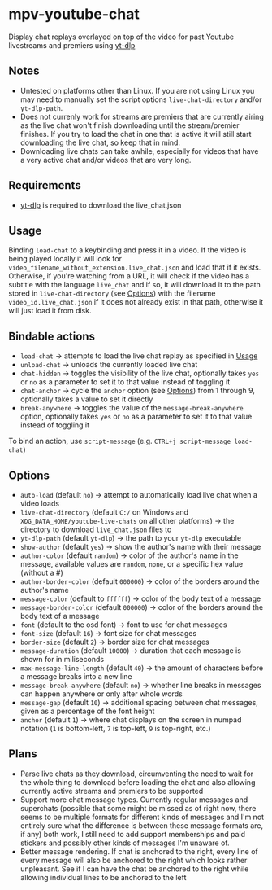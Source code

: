 # mpv-youtube-chat

Display chat replays overlayed on top of the video for past Youtube livestreams and premiers using [yt-dlp](https://github.com/yt-dlp/yt-dlp)

## Notes
- Untested on platforms other than Linux. If you are not using Linux you may need to manually set the script options `live-chat-directory` and/or `yt-dlp-path`.
- Does not currenly work for streams are premiers that are currently airing as the live chat won't finish downloading until the stream/premier finishes. If you try to load the chat in one that is active it will still start downloading the live chat, so keep that in mind.
- Downloading live chats can take awhile, especially for videos that have a very active chat and/or videos that are very long.

## Requirements
- [yt-dlp](https://github.com/yt-dlp/yt-dlp) is required to download the live_chat.json

## Usage
Binding `load-chat` to a keybinding and press it in a video. If the video is being played locally it will look for `video_filename_without_extension.live_chat.json` and load that if it exists. Otherwise, if you're watching from a URL, it will check if the video has a subtitle with the language `live_chat` and if so, it will download it to the path stored in `live-chat-directory` (see [Options](#Options)) with the filename `video_id.live_chat.json` if it does not already exist in that path, otherwise it will just load it from disk.

## Bindable actions
- `load-chat` -> attempts to load the live chat replay as specified in [Usage](#Usage)
- `unload-chat` -> unloads the currently loaded live chat
- `chat-hidden` -> toggles the visibility of the live chat, optionally takes `yes` or `no` as a parameter to set it to that value instead of toggling it
- `chat-anchor` -> cycle the `anchor` option (see [Options](#Options)) from 1 through 9, optionally takes a value to set it directly
- `break-anywhere` -> toggles the value of the `message-break-anywhere` option, optionally takes `yes` or `no` as a parameter to set it to that value instead of toggling it

To bind an action, use `script-message` (e.g. `CTRL+j script-message load-chat`)

## Options
- `auto-load` (default `no`) -> attempt to automatically load live chat when a video loads
- `live-chat-directory` (default `C:/` on Windows and `XDG_DATA_HOME/youtube-live-chats` on all other platforms) -> the directory to download `live_chat.json` files to
- `yt-dlp-path` (default `yt-dlp`) -> the path to your `yt-dlp` executable
- `show-author` (default `yes`) -> show the author's name with their message
- `author-color` (default `random`) -> color of the author's name in the message, available values are `random`, `none`, or a specific hex value (without a #)
- `author-border-color` (default `000000`) -> color of the borders around the author's name
- `message-color` (default to `ffffff`) -> color of the body text of a message
- `message-border-color` (default `000000`) -> color of the borders around the body text of a message
- `font` (default to the osd font) -> font to use for chat messages
- `font-size` (default `16`) -> font size for chat messages
- `border-size` (default `2`) -> border size for chat messages
- `message-duration` (default `10000`) -> duration that each message is shown for in miliseconds
- `max-message-line-length` (default `40`) -> the amount of characters before a message breaks into a new line
- `message-break-anywhere` (default `no`) -> whether line breaks in messages can happen anywhere or only after whole words
- `message-gap` (default `10`) -> additional spacing between chat messages, given as a percentage of the font height
- `anchor` (default `1`) -> where chat displays on the screen in numpad notation (`1` is bottom-left, `7` is top-left, `9` is top-right, etc.)

## Plans
- Parse live chats as they download, circumventing the need to wait for the whole thing to download before loading the chat and also allowing currently active streams and premiers to be supported
- Support more chat message types. Currently regular messages and superchats (possible that some might be missed as of right now, there seems to be multiple formats for different kinds of messages and I'm not entirely sure what the difference is between these message formats are, if any) both work, I still need to add support memberships and paid stickers and possibly other kinds of messages I'm unaware of.
- Better message rendering. If chat is anchored to the right, every line of every message will also be anchored to the right which looks rather unpleasant. See if I can have the chat be anchored to the right while allowing individual lines to be anchored to the left
